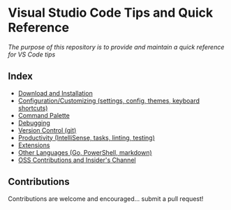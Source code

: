 # Visual Studio Code Tips and Quick Reference

*The purpose of this repository is to provide and maintain a quick reference for VS Code tips*

## Index

 - [Download and Installation](install.md)
 - [Configuration/Customizing (settings, config, themes, keyboard shortcuts)](config.md)
 - [Command Palette](command-palette.md)
 - [Debugging](debugging.md)
 - [Version Control (git)](git.md)
 - [Productivity (IntelliSense, tasks, linting, testing)](productivity.md)
 - [Extensions](extensions.md)
 - [Other Languages (Go, PowerShell, markdown)](other-languages.md)
 - [OSS Contributions and Insider's Channel](vscode-contrib.md)
 
## Contributions

Contributions are welcome and encouraged... submit a pull request!